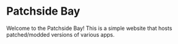 # Patchside Bay

Welcome to the Patchside Bay! This is a simple website that hosts
patched/modded versions of various apps.
